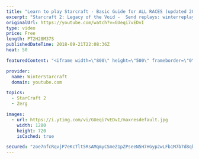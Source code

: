 ```yaml
---
title: "Learn to play Starcraft - Basic Guide for ALL RACES (updated 2017) #2"
excerpt: "Starcraft 2: Legacy of the Void -  Send replays: winterreplays@gmail.com ( -- Watch live at https://www.twitch.tv/wintergaming"
originalUrl: https://youtube.com/watch?v=GUeqi7vEDvI
type: video
price: Free
length: PT2H28M37S
publishedDateTime: 2018-09-21T22:08:36Z
heat: 50

featuredContent: "<iframe width=\"800\" height=\"500\" frameborder=\"0\" src=\"https://www.youtube.com/embed/GUeqi7vEDvI\" allow=\"accelerometer; autoplay; encrypted-media; gyroscope; picture-in-picture\" allowfullscreen></iframe>"

provider:
  name: WinterStarcraft
  domain: youtube.com

topics:
  - StarCraft 2
  - Zerg

images:
  - url: https://i.ytimg.com/vi/GUeqi7vEDvI/maxresdefault.jpg
    width: 1280
    height: 720
    isCached: true

secured: "zoe7nfcRqvjP7eKcTlt5RsAMqmyCSmeZ1pZPseeN5H7HGyp2wLFb1M7b7d8qk8AeDy2wV6ujDu5wPbdv2SU+9h/sGQAj96Xd+wjcZj2FJHG7tSDHmNb01v56sC18VLpS8cb3yEhTbE10dZwlomK+PKyonXib7c3pglD1qjIUAr5SRfkskzNLBbwf1zhs1pLW2N84NZyrnMOPv2rYCmIQqT/U5W14ZzJSEEBWRw1g8+lEw6e8oyWWCfu0Bg7ebGu+VTnP5vuhl4fLg78hHbHDyD9pEf6yXynArjltcYidC5PR3hdvwhbZKc/BMZFXFQmILrev862P0pEp3tvq6YMhjvCqIhLUnqg1a1uEJWymFyI2XN/PDib3YVU+OQrx2g3bz8DSlONQ2ShxsOml3U6ybgVEHBMCPQK0ke1Enn4GCvo=;ov9VsfoFtpTP/DWVMYbE1w=="
---
```



